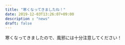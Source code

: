 ```yaml
---
title: "寒くなってきましたね！"
date: 2019-12-03T13:26:07+09:00
description : "news"
draft: false
---
```

寒くなってきましたので、風邪には十分注意してください！